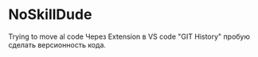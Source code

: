 # NoSkillDude
Trying to move al code
Через Extension в VS code "GIT History" пробую сделать версионность кода.
